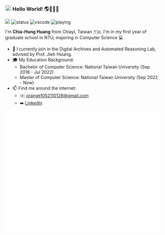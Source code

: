 ### <img src="https://raw.githubusercontent.com/iampavangandhi/iampavangandhi/master/gifs/Hi.gif" width="20px" height="18px"> Hello World! 🌎🌱🌈✨
![](https://komarev.com/ghpvc/?username=orangeorangehuang&color=orange)
![status](https://nocache.advaith.workers.dev?url=https://img.shields.io/endpoint?url=https://dev.discordprofiles.me/api/badge/status/438702959962882059?simple=true)
![vscode](https://nocache.advaith.workers.dev?url=https://img.shields.io/endpoint?url=https://dev.discordprofiles.me/api/badge/vscode/438702959962882059)
![playing](https://nocache.advaith.workers.dev?url=https://img.shields.io/endpoint?url=https://dev.discordprofiles.me/api/badge/playing/438702959962882059)

I'm **Chia-Hung Huang** from Chiayi, Taiwan 🇹🇼. I'm in my first year of graduate school in NTU, majoring in Computer Science 💻 .
- 🔭 I currently join in the Digital Archives and Automated Reasoning Lab, advised by Prof. Jieh Hsiang.
- 🎓 My Education Background:
  - Bachelor of Computer Science: National Taiwan University (Sep 2018 - Jul 2022)
  - Master of Computer Science: National Taiwan University (Sep 2022 - Now)
- 📫 Find me around the internet:   
  - ✉️ [orange1052110128@gmail.com](mailto:orange@csie.org)
  - ➡️ [LinkedIn](https://www.linkedin.com/in/chia-hung-huang-a6199423b/)

![Metrics](/github-metrics.svg)

<!--
**orangeorangehuang/orangeorangehuang** is a ✨ _special_ ✨ repository because its `README.md` (this file) appears on your GitHub profile.

Here are some ideas to get you started:

- 🔭 I’m currently working on ...
- 🌱 I’m currently learning ...
- 👯 I’m looking to collaborate on ...
- 🤔 I’m looking for help with ...
- 💬 Ask me about ...
- 📫 How to reach me: ...
- 😄 Pronouns: ...
- ⚡ Fun fact: ...
-->
